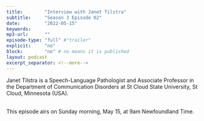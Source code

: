 ```yaml
---
title:        "Interview with Janet Tilstra"
subtitle:     "Season 3 Episode 02"
date:         "2022-05-15"
keywords:
mp3-url:      ""
episode-type: "full" #"trailer"
explicit:     "no"
block:        "no" # no means it is published
layout: podcast
excerpt_separator: <!--more-->
---
```


Janet Tilstra is a Speech-Language Pathologist and Associate Professor in the Department of Communication Disorders at St Cloud State University, St Cloud, Minnesota (USA).<BR><BR>

This episode airs on Sunday morning, May 15, at 9am Newfoundland Time.
